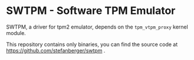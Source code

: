 # SWTPM - Software TPM Emulator

SWTPM, a driver for tpm2 emulator, depends on the `tpm_vtpm_proxy` kernel module.

This repository contains only binaries, you can find the source code at https://github.com/stefanberger/swtpm .
